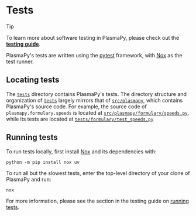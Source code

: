 # Tests

> [!TIP]
> To learn more about software testing in PlasmaPy, please check out the
> [**testing guide**].

PlasmaPy's tests are written using the [pytest] framework, with [Nox] as
the test runner.

## Locating tests

The [`tests`] directory contains PlasmaPy's tests. The directory
structure and organization of [`tests`] largely mirrors that of
[`src/plasmapy`], which contains PlasmaPy's source code. For example,
the source code of `plasmapy.formulary.speeds` is located at
[`src/plasmapy/formulary/speeds.py`], while its tests are located at
[`tests/formulary/test_speeds.py`]

## Running tests

To run tests locally, first install [Nox] and its dependencies with:

```shell
python -m pip install nox uv
```

To run all but the slowest tests, enter the top-level directory of your
clone of PlasmaPy and run:

```shell
nox
```

For more information, please see the section in the testing guide on
[running tests].

[**testing guide**]: https://docs.plasmapy.org/en/latest/contributing/testing_guide.html
[nox]: https://nox.thea.codes
[pytest]: https://docs.pytest.org
[running tests]: https://docs.plasmapy.org/en/latest/contributing/testing_guide.html#running-tests
[`src/plasmapy/formulary/speeds.py`]: ../src/plasmapy/formulary/speeds.py
[`src/plasmapy`]: ../src/plasmapy
[`tests/formulary/test_speeds.py`]: formulary/test_speeds.py
[`tests`]: .

